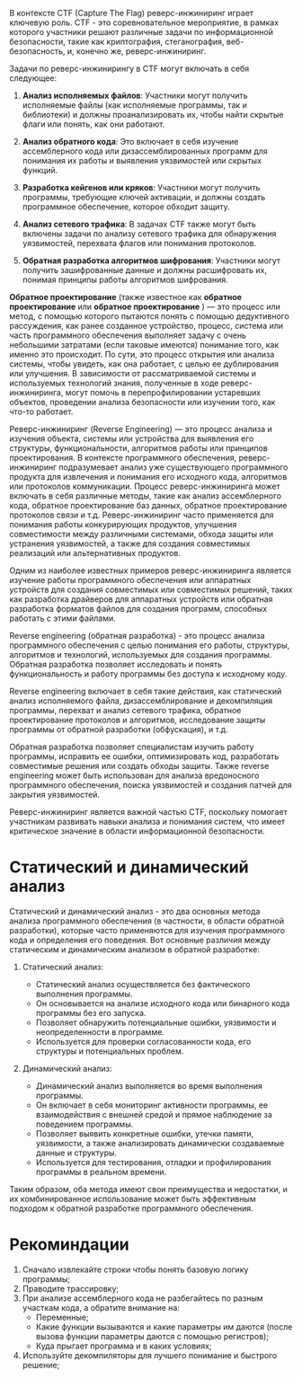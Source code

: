   
В контексте CTF (Capture The Flag) реверс-инжиниринг играет ключевую роль. CTF - это соревновательное мероприятие, в рамках которого участники решают различные задачи по информационной безопасности, такие как криптография, стеганография, веб-безопасность, и, конечно же, реверс-инжиниринг.

Задачи по реверс-инжинирингу в CTF могут включать в себя следующее:

1. **Анализ исполняемых файлов**: Участники могут получить исполняемые файлы (как исполняемые программы, так и библиотеки) и должны проанализировать их, чтобы найти скрытые флаги или понять, как они работают.
    
2. **Анализ обратного кода**: Это включает в себя изучение ассемблерного кода или дизассемблированных программ для понимания их работы и выявления уязвимостей или скрытых функций.
    
3. **Разработка кейгенов или кряков**: Участники могут получить программы, требующие ключей активации, и должны создать программное обеспечение, которое обходит защиту.
    
4. **Анализ сетевого трафика**: В задачах CTF также могут быть включены задачи по анализу сетевого трафика для обнаружения уязвимостей, перехвата флагов или понимания протоколов.
    
5. **Обратная разработка алгоритмов шифрования**: Участники могут получить зашифрованные данные и должны расшифровать их, понимая принципы работы алгоритмов шифрования.

**Обратное проектирование** (также известное как **обратное проектирование** или **обратное проектирование** ) — это процесс или метод, с помощью которого пытаются понять с помощью дедуктивного рассуждения, как ранее созданное устройство, процесс, система или часть программного обеспечения выполняет задачу с очень небольшими затратами (если таковые имеются) понимание того, как именно это происходит. По сути, это процесс открытия или анализа системы, чтобы увидеть, как она работает, с целью ее дублирования или улучшения. В зависимости от рассматриваемой системы и используемых технологий знания, полученные в ходе реверс-инжиниринга, могут помочь в перепрофилировании устаревших объектов, проведении анализа безопасности или изучении того, как что-то работает.

Реверс-инжиниринг (Reverse Engineering) — это процесс анализа и изучения объекта, системы или устройства для выявления его структуры, функциональности, алгоритмов работы или принципов проектирования. В контексте программного обеспечения, реверс-инжиниринг подразумевает анализ уже существующего программного продукта для извлечения и понимания его исходного кода, алгоритмов или протоколов коммуникации. Процесс реверс-инжиниринга может включать в себя различные методы, такие как анализ ассемблерного кода, обратное проектирование баз данных, обратное проектирование протоколов связи и т.д. Реверс-инжиниринг часто применяется для понимания работы конкурирующих продуктов, улучшения совместимости между различными системами, обхода защиты или устранения уязвимостей, а также для создания совместимых реализаций или альтернативных продуктов.

Одним из наиболее известных примеров реверс-инжиниринга является изучение работы программного обеспечения или аппаратных устройств для создания совместимых или совместимых решений, таких как разработка драйверов для аппаратных устройств или обратная разработка форматов файлов для создания программ, способных работать с этими файлами.

Reverse engineering (обратная разработка) - это процесс анализа программного обеспечения с целью понимания его работы, структуры, алгоритмов и технологий, используемых для создания программы. Обратная разработка позволяет исследовать и понять функциональность и работу программы без доступа к исходному коду.

Reverse engineering включает в себя такие действия, как статический анализ исполняемого файла, дизассемблирование и декомпиляция программы, перехват и анализ сетевого трафика, обратное проектирование протоколов и алгоритмов, исследование защиты программы от обратной разработки (обфускация), и т.д.

Обратная разработка позволяет специалистам изучить работу программы, исправить ее ошибки, оптимизировать код, разработать совместимые решения или создать обходы защиты. Также reverse engineering может быть использован для анализа вредоносного программного обеспечения, поиска уязвимостей и создания патчей для закрытия уязвимостей.

Реверс-инжиниринг является важной частью CTF, поскольку помогает участникам развивать навыки анализа и понимания систем, что имеет критическое значение в области информационной безопасности.

# Статический и динамический анализ

Статический и динамический анализ - это два основных метода анализа программного обеспечения (в частности, в области обратной разработки), которые часто применяются для изучения программного кода и определения его поведения. Вот основные различия между статическим и динамическим анализом в обратной разработке:

1. Статический анализ:
    - Статический анализ осуществляется без фактического выполнения программы.
    - Он основывается на анализе исходного кода или бинарного кода программы без его запуска.
    - Позволяет обнаружить потенциальные ошибки, уязвимости и неопределенности в программе.
    - Используется для проверки согласованности кода, его структуры и потенциальных проблем.

 2. Динамический анализ:
    - Динамический анализ выполняется во время выполнения программы.
    - Он включает в себя мониторинг активности программы, ее взаимодействия с внешней средой и прямое наблюдение за поведением программы.
    - Позволяет выявить конкретные ошибки, утечки памяти, уязвимости, а также анализировать динамически создаваемые данные и структуры.
    - Используется для тестирования, отладки и профилирования программы в реальном времени.

Таким образом, оба метода имеют свои преимущества и недостатки, и их комбинированное использование может быть эффективным подходом к обратной разработке программного обеспечения.
# Рекоминдации

1. Сначало извлекайте строки чтобы понять базовую логику программы;
2. Праводите трассировку;
3. При анализе ассемблерного кода не разбегайтесь по разным участкам кода, а обратите внимание на:
   - Переменные;
   - Какие функции вызываются и какие параметры им даются (после вызова функции параметры даются с помощью регистров);
   - Куда прыгает программа и в каких условиях;
4. Используйте декомпиляторы для лучшего понимание и быстрого решение; 